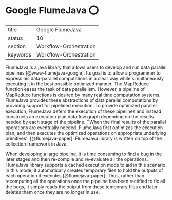 # Google FlumeJava :o:


|          |                        |
| -------- | ---------------------- |
| title    | Google FlumeJava       | 
| status   | 10                     |
| section  | Workflow-Orchestration |
| keywords | Workflow-Orchestration |



FlumeJava is a java library that allows users to develop and run data
parallel pipelines [@www-flumejava-google]. Its goal is to allow a
programmer to express his data-parallel computations in a clear way
while simultaneously executing it in the best possible optimized
manner. The MapReduce function eases the task of data
parallelism. However, a pipeline of MapReduce functions is desired by
many real time computation systems. FlumeJava provides these
abstractions of data parallel computations by providing support for
pipelined execution. To provide optimized parallel execution,
FlumeJava defers the execution of these pipelines and instead
constructs an execution plan dataflow graph depending on the results
needed by each stage of the pipeline. ``When the final results of the
parallel operations are eventually needed, FlumeJava first optimizes
the execution plan, and then executes the optimized operations on
appropriate underlying primitives'' [@flumejava-paper]. FlumeJava
library is written on top of the collection framework in Java.

When developing a large pipeline, it is time consuming to find a bug
in the later stages and then re-compile and re-evaluate all the
operations. FlumeJava library supports a cached execution mode to aid
in this scenario. In this mode, it automatically creates temporary
files to hold the outputs of each operation it
executes [@flumejava-paper]. Thus, rather than recomputing all the
operations once the pipeline has been rectified to fix all the bugs,
it simply reads the output from these temporary files and later
deletes them once they are no longer in use.



